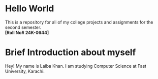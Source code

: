 # Hello World
This is a repository for all of my college projects and assignments for the second semester.\
**[Roll No# 24K-0644]**

# Brief Introduction about myself
Hey! My name is Laiba Khan. I am studying Computer Science at Fast University, Karachi.
